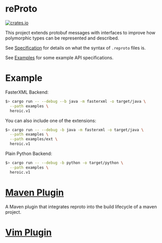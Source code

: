 # reProto

[![crates.io](https://img.shields.io/crates/v/reproto.svg?maxAge=2592000)](https://crates.io/crates/reproto)

This project extends protobuf messages with interfaces to improve how polymorphic types can be
represented and described.

See [Specification][spec] for details on what the syntax of `.reproto` files is.

See [Examples][examples] for some example API specifications.

[spec]: /doc/spec.md
[examples]: /examples

# Example

FasterXML Backend:

```bash
$> cargo run -- --debug --b java -m fasterxml -o target/java \
  --path examples \
  heroic.v1
```

You can also include one of the extensions:

```bash
$> cargo run -- --debug -b java -m fasterxml -o target/java \
  --path examples \
  --path examples/ext \
  heroic.v1
```

Plain Python Backend:

```bash
$> cargo run -- --debug -b python -o target/python \
  --path examples \
  heroic.v1
```

# [Maven Plugin][maven-plugin]

A Maven plugin that integrates reproto into the build lifecycle of a maven project.

[maven-plugin]: https://github.com/reproto/reproto-maven-plugin

# [Vim Plugin][vim]

[vim]: https://github.com/reproto/reproto-vim

